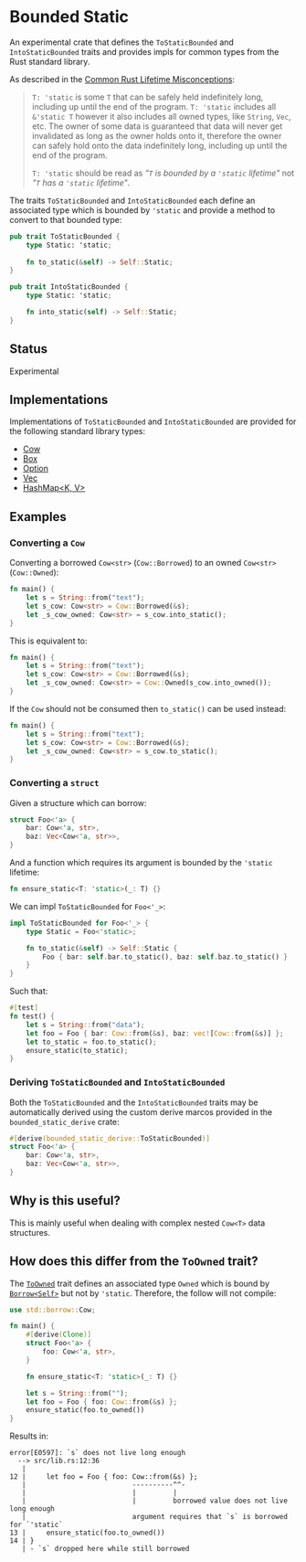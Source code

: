 # Bounded Static

An experimental crate that defines the `ToStaticBounded` and `IntoStaticBounded` traits and provides impls for common
types from the Rust standard library.

As described in
the [Common Rust Lifetime Misconceptions](https://github.com/pretzelhammer/rust-blog/blob/master/posts/common-rust-lifetime-misconceptions.md#2-if-t-static-then-t-must-be-valid-for-the-entire-program):

> `T: 'static` is some `T` that can be safely held indefinitely long, including up until the end of the program.
> `T: 'static` includes all `&'static T` however it also includes all owned types, like `String`, `Vec`, etc.  The
> owner of some data is guaranteed that data will never get invalidated as long as the owner holds onto it,
> therefore the owner can safely hold onto the data indefinitely long, including up until the end of the program.
>
> `T: 'static` should be read as _"`T` is bounded by a `'static` lifetime"_ not _"`T` has a `'static` lifetime"_.

The traits `ToStaticBounded` and `IntoStaticBounded` each define an associated type which is bounded by `'static` and 
provide a method to convert to that bounded type:

```rust
pub trait ToStaticBounded {
    type Static: 'static;
    
    fn to_static(&self) -> Self::Static;
}

pub trait IntoStaticBounded {
    type Static: 'static;

    fn into_static(self) -> Self::Static;
}
```

## Status

Experimental

## Implementations

Implementations of `ToStaticBounded` and `IntoStaticBounded` are provided for the following standard library types:

- [Cow<T>](https://doc.rust-lang.org/std/borrow/enum.Cow.html)
- [Box<T>](https://doc.rust-lang.org/std/boxed/struct.Box.html)
- [Option<T>](https://doc.rust-lang.org/std/option/enum.Option.html)
- [Vec<T>](https://doc.rust-lang.org/std/vec/struct.Vec.html)
- [HashMap<K, V>](https://doc.rust-lang.org/std/collections/struct.HashMap.html)

## Examples

### Converting a `Cow`

Converting a borrowed `Cow<str>` (`Cow::Borrowed`) to an owned `Cow<str>` (`Cow::Owned`):

```rust
fn main() {
    let s = String::from("text");
    let s_cow: Cow<str> = Cow::Borrowed(&s);
    let _s_cow_owned: Cow<str> = s_cow.into_static();
}
```

This is equivalent to:

```rust
fn main() {
    let s = String::from("text");
    let s_cow: Cow<str> = Cow::Borrowed(&s);
    let _s_cow_owned: Cow<str> = Cow::Owned(s_cow.into_owned());
}
```

If the `Cow` should not be consumed then `to_static()` can be used instead:

```rust
fn main() {
    let s = String::from("text");
    let s_cow: Cow<str> = Cow::Borrowed(&s);
    let _s_cow_owned: Cow<str> = s_cow.to_static();
}
```

### Converting a `struct`

Given a structure which can borrow:

```rust
struct Foo<'a> {
    bar: Cow<'a, str>,
    baz: Vec<Cow<'a, str>>,
}
```

And a function which requires its argument is bounded by the `'static` lifetime:

```rust
fn ensure_static<T: 'static>(_: T) {}
```

We can impl `ToStaticBounded` for `Foo<'_>`:

```rust
impl ToStaticBounded for Foo<'_> {
    type Static = Foo<'static>;

    fn to_static(&self) -> Self::Static {
        Foo { bar: self.bar.to_static(), baz: self.baz.to_static() }
    }
}
```

Such that:

```rust
#[test]
fn test() {
    let s = String::from("data");
    let foo = Foo { bar: Cow::from(&s), baz: vec![Cow::from(&s)] };
    let to_static = foo.to_static();
    ensure_static(to_static);
}
```

### Deriving `ToStaticBounded` and `IntoStaticBounded`

Both the `ToStaticBounded` and the `IntoStaticBounded` traits may be automatically derived using the custom derive
marcos provided in the `bounded_static_derive` crate:

```rust
#[derive(bounded_static_derive::ToStaticBounded)]
struct Foo<'a> {
    bar: Cow<'a, str>,
    baz: Vec<Cow<'a, str>>,
}
```

## Why is this useful?

This is mainly useful when dealing with complex nested `Cow<T>` data structures.

## How does this differ from the `ToOwned` trait?

The [`ToOwned`](https://doc.rust-lang.org/std/borrow/trait.ToOwned.html) trait defines an associated type `Owned` which
is bound by [`Borrow<Self>`](https://doc.rust-lang.org/std/borrow/trait.Borrow.html) but not by `'static`.  Therefore,
the follow will not compile:

```rust
use std::borrow::Cow;

fn main() {
    #[derive(Clone)]
    struct Foo<'a> {
        foo: Cow<'a, str>,
    }

    fn ensure_static<T: 'static>(_: T) {}

    let s = String::from("");
    let foo = Foo { foo: Cow::from(&s) };
    ensure_static(foo.to_owned())
}
```

Results in:

```
error[E0597]: `s` does not live long enough
  --> src/lib.rs:12:36
   |
12 |     let foo = Foo { foo: Cow::from(&s) };
   |                          ----------^^-
   |                          |         |
   |                          |         borrowed value does not live long enough
   |                          argument requires that `s` is borrowed for `'static`
13 |     ensure_static(foo.to_owned())
14 | }
   | - `s` dropped here while still borrowed
```